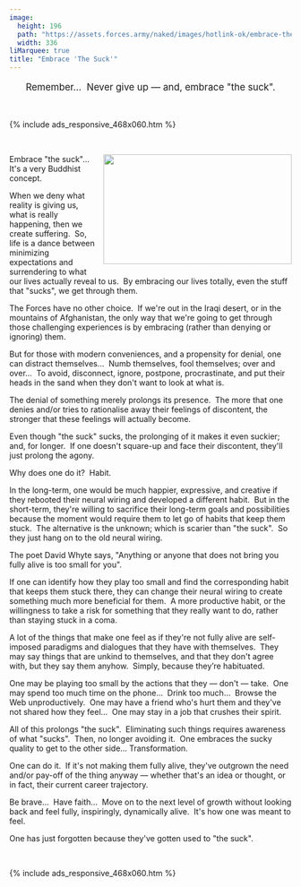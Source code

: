```yaml
---
image:
  height: 196
  path: "https://assets.forces.army/naked/images/hotlink-ok/embrace-the-suck_336x196.png"
  width: 336
liMarquee: true
title: "Embrace 'The Suck'"
---
```


<p class="liMarquee mWrap" style="font-size: larger; text-align: center;">
    Remember&hellip;&nbsp; Never give up &#8212; and, embrace &quot;the suck&quot;.
</p>
<p>
  &nbsp;
</p>
{% include ads_responsive_468x060.htm %}
<p>
  &nbsp;
</p>
<img
  alt="" height="196" src="{{ site.uri.assets }}/naked/images/embrace-the-suck_336x196.png"
  style="border: 0px; float: right; margin-bottom: 10px; margin-left: 10px;" width="336" />
<p>
  Embrace &quot;the suck&quot;&hellip;&nbsp; It's a very Buddhist concept.
</p>
<p>
  When we deny what reality is giving us, what is really happening, then we create suffering.&nbsp; So, life is a dance between minimizing expectations and
  surrendering to what our lives actually reveal to us.&nbsp; By embracing our lives totally, even the stuff that &quot;sucks&quot;, we get through them.
</p>
<p>
  The Forces have no other choice.&nbsp; If we're out in the Iraqi desert, or in the mountains of Afghanistan, the only way that we're going to get through
  those challenging experiences is by embracing (rather than denying or ignoring) them.
</p>
<p>
  But for those with modern conveniences, and a propensity for denial, one can distract themselves&hellip;&nbsp; Numb themselves, fool themselves; over and
  over&hellip;&nbsp; To avoid, disconnect, ignore, postpone, procrastinate, and put their heads in the sand when they don't want to look at what is.
</p>
<p>
  The denial of something merely prolongs its presence.&nbsp; The more that one denies and/or tries to rationalise away their feelings of discontent, the
  stronger that these feelings will actually become.
</p>
<p>
  Even though &quot;the suck&quot; sucks, the prolonging of it makes it even suckier; and, for longer.&nbsp; If one doesn't square-up and face their discontent,
  they'll just prolong the agony.
</p>
<p>
  Why does one do it?&nbsp; Habit.
</p>
<p>
  In the long-term, one would be much happier, expressive, and creative if they rebooted their neural wiring and developed a different habit.&nbsp; But in the
  short-term, they're willing to sacrifice their long-term goals and possibilities because the moment would require them to let go of habits that keep them
  stuck.&nbsp; The alternative is the unknown; which is scarier than &quot;the suck&quot;.&nbsp; So they just hang on to the old neural wiring.
</p>
<p>
  The poet David Whyte says, &quot;Anything or anyone that does not bring you fully alive is too small for you&quot;.
</p>
<p>
  If one can identify how they play too small and find the corresponding habit that keeps them stuck there, they can change their neural wiring to create
  something much more beneficial for them.&nbsp; A more productive habit, or the willingness to take a risk for something that they really want to do, rather
  than staying stuck in a coma.
</p>
<p>
  A lot of the things that make one feel as if they're not fully alive are self-imposed paradigms and dialogues that they have with themselves.&nbsp; They may
  say things that are unkind to themselves, and that they don't agree with, but they say them anyhow.&nbsp; Simply, because they’re habituated.
</p>
<p>
  One may be playing too small by the actions that they &#8212; don't &#8212; take.&nbsp; One may spend too much time on the phone&hellip;&nbsp; Drink too
  much&hellip;&nbsp; Browse the Web unproductively.&nbsp; One may have a friend who's hurt them and they've not shared how they feel&hellip;&nbsp; One may stay
  in a job that crushes their spirit.
</p>
<p>
  All of this prolongs &quot;the suck&quot;.&nbsp; Eliminating such things requires awareness of what &quot;sucks&quot;.&nbsp; Then, no longer avoiding
  it.&nbsp; One embraces the sucky quality to get to the other side&hellip; Transformation.
</p>
<p>
  One can do it.&nbsp; If it's not making them fully alive, they've outgrown the need and/or pay-off of the thing anyway &#8212; whether that's an idea or
  thought, or in fact, their current career trajectory.
</p>
<p>
  Be brave&hellip;&nbsp; Have faith&hellip;&nbsp; Move on to the next level of growth without looking back and feel fully, inspiringly, dynamically alive.&nbsp;
  It's how one was meant to feel.
</p>
<p>
  One has just forgotten because they've gotten used to &quot;the suck&quot;.
</p>
<p>
  &nbsp;
</p>
{% include ads_responsive_468x060.htm %}
<p>
  &nbsp;
</p>
